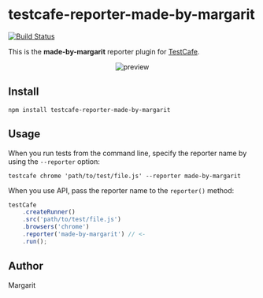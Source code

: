 # testcafe-reporter-made-by-margarit
[![Build Status](https://travis-ci.org/margaritluch/testcafe-reporter-made-by-margarit.svg)](https://travis-ci.org/margaritluch/testcafe-reporter-made-by-margarit)

This is the **made-by-margarit** reporter plugin for [TestCafe](http://devexpress.github.io/testcafe).

<p align="center">
    <img src="https://raw.github.com/margaritluch/testcafe-reporter-made-by-margarit/master/media/preview.png" alt="preview" />
</p>

## Install

```
npm install testcafe-reporter-made-by-margarit
```

## Usage

When you run tests from the command line, specify the reporter name by using the `--reporter` option:

```
testcafe chrome 'path/to/test/file.js' --reporter made-by-margarit
```


When you use API, pass the reporter name to the `reporter()` method:

```js
testCafe
    .createRunner()
    .src('path/to/test/file.js')
    .browsers('chrome')
    .reporter('made-by-margarit') // <-
    .run();
```

## Author
Margarit 
